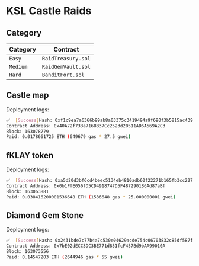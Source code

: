 # KSL Castle Raids

## Category
| Category | Contract |
| --- | --- |
| `Easy` | `RaidTreasury.sol` |
| `Medium` | `RaidGemVault.sol` |
| `Hard` | `BanditFort.sol` |

## Castle map

Deployment logs:
```bash
✅  [Success]Hash: 0xf1c9ea7a6366b99ab8a03375c3419494a9f690f3b5815ac439c36f6610339886
Contract Address: 0x40A72f733a7168337Cc2523d20511AD6A569A2C3
Block: 163078779
Paid: 0.0178661725 ETH (649679 gas * 27.5 gwei)
```

## fKLAY token

Deployment logs:
```bash
✅  [Success]Hash: 0xa5d20d3bf6cd4beec5134eb4810adb60f22271b165fb3cc227375bd99a6027bc
Contract Address: 0x0b1FfE056fD5CD4918747D5F4872901B6Ad87aBf
Block: 163063881
Paid: 0.038416200001536648 ETH (1536648 gas * 25.000000001 gwei)
```

## Diamond Gem Stone

Deployment logs:
```bash
✅  [Success]Hash: 0x2431bde7c77b4a7c530e04629acde754c06703832c85df587ff5756c42c626f8
Contract Address: 0x7bE02dECC3DC3BE771d851fcF457Bd9bAA99010A
Block: 163073556
Paid: 0.14547203 ETH (2644946 gas * 55 gwei)
```
